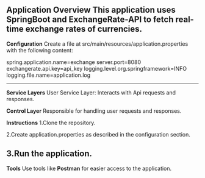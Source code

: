 **Application Overview**
This application uses SpringBoot and ExchangeRate-API to fetch real-time exchange rates of currencies.
-----------------------------------------------------------------------------------------------------
**Configuration**
Create a file at src/main/resources/application.properties with the following content:

spring.application.name=exchange
server.port=8080
exchangerate.api.key=api_key
logging.level.org.springframework=INFO
logging.file.name=application.log

------------------------------------------------------------------------------------------------------
**Service Layers**
User Service Layer: Interacts with Api requests and responses.

**Control Layer** 
Responsible for handling user requests and responses.

**Instructions**
1.Clone the repository.

2.Create application.properties as described in the configuration section.

3.Run the application.
------------------------------------------------------------------------------------------------------
**Tools**
Use tools like **Postman** for easier access to the application.
